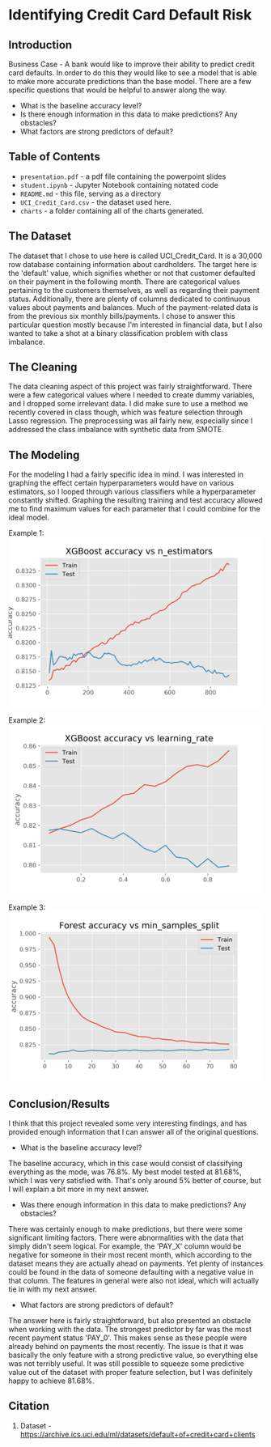 # Identifying Credit Card Default Risk


## Introduction

Business Case - A bank would like to improve their ability to predict credit card defaults.  In order to do this they would like to see a model that is able to make more accurate predictions than the base model.  There are a few specific questions that would be helpful to answer along the way.  
 
- What is the baseline accuracy level?
- Is there enough information in this data to make predictions?  Any obstacles?
- What factors are strong predictors of default?


## Table of Contents

- `presentation.pdf` - a pdf file containing the powerpoint slides
- `student.ipynb` - Jupyter Notebook containing notated code
- `README.md` - this file, serving as a directory
- `UCI_Credit_Card.csv` - the dataset used here.
- `charts` - a folder containing all of the charts generated.  

## The Dataset

The dataset that I chose to use here is called UCI_Credit_Card.  It is a 30,000 row database containing information about cardholders.  The target here is the 'default' value, which signifies whether or not that customer defaulted on their payment in the following month.  There are categorical values pertaining to the customers themselves, as well as regarding their payment status.  Additionally, there are plenty of columns dedicated to continuous values about payments and balances.  Much of the payment-related data is from the previous six monthly bills/payments.  I chose to answer this particular question mostly because I'm interested in financial data, but I also wanted to take a shot at a binary classification problem with class imbalance.  

## The Cleaning

The data cleaning aspect of this project was fairly straightforward.  There were a few categorical values where I needed to create dummy variables, and I dropped some irrelevant data.  I did make sure to use a method we recently covered in class though, which was feature selection through Lasso regression. The preprocessing was all fairly new, especially since I addressed the class imbalance with synthetic data from SMOTE.   

## The Modeling

For the modeling I had a fairly specific idea in mind.  I was interested in graphing the effect certain hyperparameters would have on various estimators, so I looped through various classifiers while a hyperparameter constantly shifted.  Graphing the resulting training and test accuracy allowed me to find maximum values for each parameter that I could combine for the ideal model.  

Example 1:
![acc-vs-est](https://github.com/dvb2017/credit-card-defaults/blob/main/charts/acc_vs_est.png)

Example 2:
![acc-vs-rate](https://github.com/dvb2017/credit-card-defaults/blob/main/charts/acc_vs_rate.png)

Example 3:
![forest-split](https://github.com/dvb2017/credit-card-defaults/blob/main/charts/forest_split.png)

## Conclusion/Results

I think that this project revealed some very interesting findings, and has provided enough information that I can answer all of the original questions.

- What is the baseline accuracy level?  

The baseline accuracy, which in this case would consist of classifying everything as the mode, was 76.8%.  My best model tested at 81.68%, which I was very satisfied with.  That's only around 5% better of course, but I will explain a bit more in my next answer.

- Was there enough information in this data to make predictions?  Any obstacles?  

There was certainly enough to make predictions, but there were some significant limiting factors.  There were abnormalities with the data that simply didn't seem logical.  For example, the 'PAY_X' column would be negative for someone in their most recent month, which according to the dataset means they are actually ahead on payments.  Yet plenty of instances could be found in the data of someone defaulting with a negative value in that column. The features in general were also not ideal, which will actually tie in with my next answer. 

- What factors are strong predictors of default?  

The answer here is fairly straightforward, but also presented an obstacle when working with the data.  The strongest predictor by far was the most recent payment status 'PAY_0'.  This makes sense as these people were already behind on payments the most recently. The issue is that it was basically the only feature with a strong predictive value, so everything else was not terribly useful.  It was still possible to squeeze some predictive value out of the dataset with proper feature selection, but I was definitely happy to achieve 81.68%. 





## Citation

1. Dataset - https://archive.ics.uci.edu/ml/datasets/default+of+credit+card+clients
